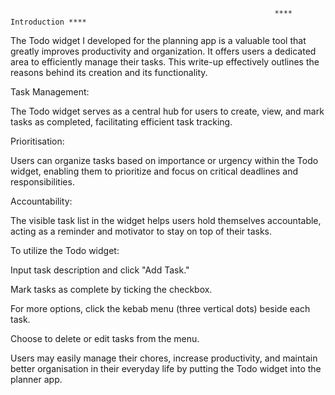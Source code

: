                                                                **** Introduction ****

The Todo widget I developed for the planning app is a valuable tool that greatly improves productivity and organization. It offers users a dedicated area to efficiently manage their tasks. This write-up effectively outlines the reasons behind its creation and its functionality.

Task Management: 

The Todo widget serves as a central hub for users to create, view, and mark tasks as completed, facilitating efficient task tracking.

Prioritisation: 

Users can organize tasks based on importance or urgency within the Todo widget, enabling them to prioritize and focus on critical deadlines and responsibilities.

Accountability:

The visible task list in the widget helps users hold themselves accountable, acting as a reminder and motivator to stay on top of their tasks.

To utilize the Todo widget:

Input task description and click "Add Task."

Mark tasks as complete by ticking the checkbox.

For more options, click the kebab menu (three vertical dots) beside each task.

Choose to delete or edit tasks from the menu.

Users may easily manage their chores, increase productivity, and maintain better organisation in their everyday life by putting the Todo widget into the planner app.
